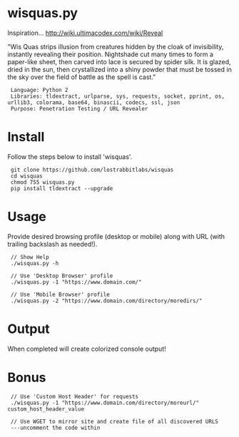 # wisquas.py
Inspiration... http://wiki.ultimacodex.com/wiki/Reveal

"Wis Quas strips illusion from creatures hidden by the cloak of invisibility, instantly revealing their position. Nightshade cut many times to form a paper-like sheet, then carved into lace is secured by spider silk. It is glazed, dried in the sun, then crystallized into a shiny powder that must be tossed in the sky over the field of battle as the spell is cast."

     Language: Python 2
     Libraries: tldextract, urlparse, sys, requests, socket, pprint, os, urllib3, colorama, base64, binascii, codecs, ssl, json
     Purpose: Penetration Testing / URL Revealer


# Install
Follow the steps below to install 'wisquas'.

     git clone https://github.com/lostrabbitlabs/wisquas
     cd wisquas
     chmod 755 wisquas.py
     pip install tldextract --upgrade


# Usage
Provide desired browsing profile (desktop or mobile) along with URL (with trailing backslash as needed!).


     // Show Help
     ./wisquas.py -h

     // Use 'Desktop Browser' profile
     ./wisquas.py -1 "https://www.domain.com/"

     // Use 'Mobile Browser' profile
     ./wisquas.py -2 "https://www.domain.com/directory/moredirs/"


# Output
When completed will create colorized console output!


# Bonus

     // Use 'Custom Host Header' for requests
     ./wisquas.py -1 "https://www.domain.com/directory/moreurl/" custom_host_header_value

     // Use WGET to mirror site and create file of all discovered URLS
     ---uncomment the code within


